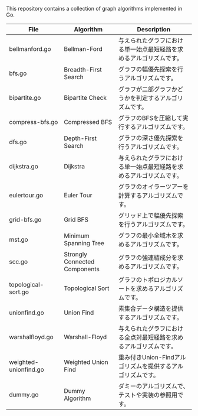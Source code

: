 This repository contains a collection of graph algorithms implemented in Go.

| File                 | Algorithm            | Description                                                                 |
| -------------------- | -------------------- | --------------------------------------------------------------------------- |
| bellmanford.go       | Bellman-Ford         | 与えられたグラフにおける単一始点最短経路を求めるアルゴリズムです。                |
| bfs.go               | Breadth-First Search | グラフの幅優先探索を行うアルゴリズムです。                                     |
| bipartite.go         | Bipartite Check      | グラフが二部グラフかどうかを判定するアルゴリズムです。                           |
| compress-bfs.go      | Compressed BFS       | グラフのBFSを圧縮して実行するアルゴリズムです。                                |
| dfs.go               | Depth-First Search   | グラフの深さ優先探索を行うアルゴリズムです。                                     |
| dijkstra.go          | Dijkstra             | 与えられたグラフにおける単一始点最短経路を求めるアルゴリズムです。                |
| eulertour.go         | Euler Tour           | グラフのオイラーツアーを計算するアルゴリズムです。                              |
| grid-bfs.go          | Grid BFS             | グリッド上で幅優先探索を行うアルゴリズムです。                                  |
| mst.go               | Minimum Spanning Tree| グラフの最小全域木を求めるアルゴリズムです。                                     |
| scc.go               | Strongly Connected Components | グラフの強連結成分を求めるアルゴリズムです。           |
| topological-sort.go  | Topological Sort     | グラフのトポロジカルソートを求めるアルゴリズムです。                            |
| unionfind.go         | Union Find           | 素集合データ構造を提供するアルゴリズムです。                                   |
| warshalfloyd.go      | Warshall-Floyd       | 与えられたグラフにおける全点対最短経路を求めるアルゴリズムです。                 |
| weighted-unionfind.go| Weighted Union Find  | 重み付きUnion-Findアルゴリズムを提供するアルゴリズムです。    |
| dummy.go             | Dummy Algorithm      | ダミーのアルゴリズムで、テストや実装の参照用です。                      |
